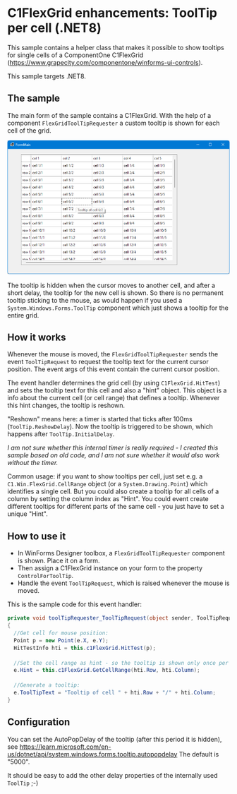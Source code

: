 # C1FlexGrid enhancements: ToolTip per cell (.NET8)

This sample contains a helper class that makes it possible to show tooltips for single cells of a ComponentOne C1FlexGrid (https://www.grapecity.com/componentone/winforms-ui-controls). 

This sample targets .NET8. 


## The sample

The main form of the sample contains a C1FlexGrid. With the help of a component `FlexGridToolTipRequester` a custom tooltip is shown
for each cell of the grid.

![ToolTipRequester sample](tooltiprequester.png)

The tooltip is hidden when the cursor moves to another cell, and after a short delay, the tooltip for the new cell is shown. So there is no permanent
tooltip sticking to the mouse, as would happen if you used a `System.Windows.Forms.ToolTip` component which just shows a tooltip for the entire grid.


## How it works

Whenever the mouse is moved, the `FlexGridToolTipRequester` sends the event `ToolTipRequest` to request the tooltip text 
for the current cursor position. The event args of this event contain the current cursor position.
  
The event handler determines the grid cell (by using `C1FlexGrid.HitTest`) and sets the tooltip text for this cell and also a "hint" object.
This object is a info about the current cell (or cell range) that defines a tooltip.
Whenever this hint changes, the tooltip is reshown.

"Reshown" means here: a timer is started that ticks after 100ms (`ToolTip.ReshowDelay`). Now the tooltip is triggered to be shown, which happens after `ToolTip.InitialDelay`.

*I am not sure whether this internal timer is really required - I created this sample based on old code, and I am not sure whether it would also work without the timer.*

Common usage: if you want to show tooltips per cell, just set e.g. a `C1.Win.FlexGrid.CellRange`
object (or a `System.Drawing.Point`) which identifies a single cell.
But you could also create a tooltip for all cells of a column by setting the column index as "Hint".
You could event create different tooltips for different parts of the same cell - you just have to set a unique "Hint".


## How to use it
* In WinForms Designer toolbox, a `FlexGridToolTipRequester` component is shown. Place it on a form. 
* Then assign a C1FlexGrid instance on your form to the property `ControlForToolTip`.
* Handle the event `ToolTipRequest`, which is raised whenever the mouse is moved.

This is the sample code for this event handler:

~~~~c#
private void toolTipRequester_ToolTipRequest(object sender, ToolTipRequestEventArgs e)
{
  //Get cell for mouse position:
  Point p = new Point(e.X, e.Y);
  HitTestInfo hti = this.c1FlexGrid.HitTest(p);
  
  //Set the cell range as hint - so the tooltip is shown only once per cell.
  e.Hint = this.c1FlexGrid.GetCellRange(hti.Row, hti.Column);

  //Generate a tooltip:
  e.ToolTipText = "Tooltip of cell " + hti.Row + "/" + hti.Column;
}
~~~~


## Configuration

You can set the AutoPopDelay of the tooltip (after this period it is hidden), see https://learn.microsoft.com/en-us/dotnet/api/system.windows.forms.tooltip.autopopdelay
The default is "5000".

It should be easy to add the other delay properties of the internally used `ToolTip` ;-)